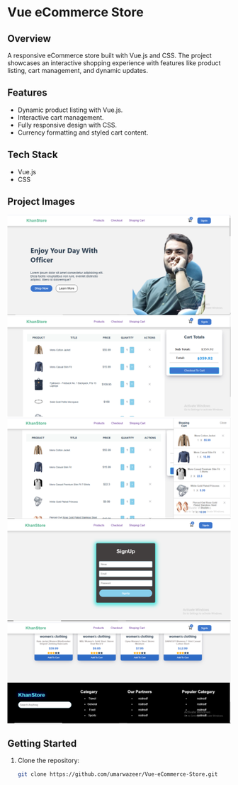 # Vue eCommerce Store

## Overview
A responsive eCommerce store built with Vue.js and CSS. The project showcases an interactive shopping experience with features like product listing, cart management, and dynamic updates.

## Features
- Dynamic product listing with Vue.js.
- Interactive cart management.
- Fully responsive design with CSS.
- Currency formatting and styled cart content.

## Tech Stack
- Vue.js
- CSS

## Project Images
![Home Page](screenshots/homePage.png)
![Home Page](screenshots/cartPage.png)
![Home Page](screenshots/cartPage2.png)
![Home Page](screenshots/singupPage.png)
![Cart Page](screenshots/footer.png)

## Getting Started
1. Clone the repository:
   ```bash
   git clone https://github.com/umarwazeer/Vue-eCommerce-Store.git
